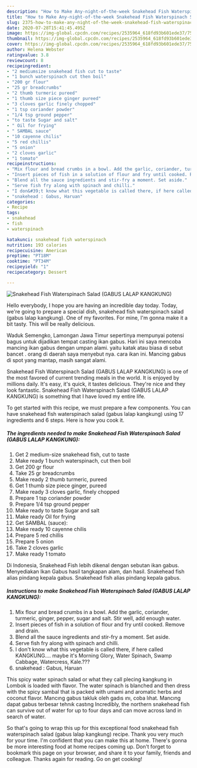 ```yaml
---
description: "How to Make Any-night-of-the-week Snakehead Fish Waterspinach Salad (GABUS LALAP KANGKUNG)"
title: "How to Make Any-night-of-the-week Snakehead Fish Waterspinach Salad (GABUS LALAP KANGKUNG)"
slug: 2375-how-to-make-any-night-of-the-week-snakehead-fish-waterspinach-salad-gabus-lalap-kangkung
date: 2020-07-28T15:41:45.495Z
image: https://img-global.cpcdn.com/recipes/2535964_618fd93b601ede37/751x532cq70/snakehead-fish-waterspinach-salad-gabus-lalap-kangkung-recipe-main-photo.jpg
thumbnail: https://img-global.cpcdn.com/recipes/2535964_618fd93b601ede37/751x532cq70/snakehead-fish-waterspinach-salad-gabus-lalap-kangkung-recipe-main-photo.jpg
cover: https://img-global.cpcdn.com/recipes/2535964_618fd93b601ede37/751x532cq70/snakehead-fish-waterspinach-salad-gabus-lalap-kangkung-recipe-main-photo.jpg
author: Helena Webster
ratingvalue: 3.8
reviewcount: 8
recipeingredient:
- "2 mediumsize snakehead fish cut to taste"
- "1 bunch waterspinach cut then boil"
- "200 gr flour"
- "25 gr breadcrumbs"
- "2 thumb turmeric pureed"
- "1 thumb size piece ginger pureed"
- "3 cloves garlic finely chopped"
- "1 tsp coriander powder"
- "1/4 tsp ground pepper"
- "to taste Sugar and salt"
- " Oil for frying"
- " SAMBAL sauce"
- "10 cayenne chilis"
- "5 red chillis"
- "5 onion"
- "2 cloves garlic"
- "1 tomato"
recipeinstructions:
- "Mix flour and bread crumbs in a bowl. Add the garlic, coriander, turmeric, ginger, pepper, sugar and salt. Stir well, add enough water."
- "Insert pieces of fish in a solution of flour and fry until cooked. Remove and drain."
- "Blend all the sauce ingredients and stir-fry a moment. Set aside."
- "Serve fish fry along with spinach and chilli."
- "I don&#39;t know what this vegetable is called there, if here called KANGKUNG.... maybe it&#39;s Morning Glory, Water Spinach, Swamp Cabbage, Watercress, Kale.???"
- "snakehead : Gabus, Haruan"
categories:
- Recipe
tags:
- snakehead
- fish
- waterspinach

katakunci: snakehead fish waterspinach 
nutrition: 193 calories
recipecuisine: American
preptime: "PT18M"
cooktime: "PT34M"
recipeyield: "1"
recipecategory: Dessert

---
```



![Snakehead Fish Waterspinach Salad (GABUS LALAP KANGKUNG)](https://img-global.cpcdn.com/recipes/2535964_618fd93b601ede37/751x532cq70/snakehead-fish-waterspinach-salad-gabus-lalap-kangkung-recipe-main-photo.jpg)

Hello everybody, I hope you are having an incredible day today. Today, we're going to prepare a special dish, snakehead fish waterspinach salad (gabus lalap kangkung). One of my favorites. For mine, I'm gonna make it a bit tasty. This will be really delicious.

Waduk Semengko, Lamongan Jawa Timur sepertinya mempunyai potensi bagus untuk dijadikan tempat casting ikan gabus. Hari ini saya mencoba mancing ikan gabus dengan umpan alami. yaitu katak atau biasa di sebut bancet . orang di daerah saya menyebut nya. cara ikan ini. Mancing gabus di spot yang mantap, masih sangat alami.

Snakehead Fish Waterspinach Salad (GABUS LALAP KANGKUNG) is one of the most favored of current trending meals in the world. It is enjoyed by millions daily. It's easy, it's quick, it tastes delicious. They're nice and they look fantastic. Snakehead Fish Waterspinach Salad (GABUS LALAP KANGKUNG) is something that I have loved my entire life.


To get started with this recipe, we must prepare a few components. You can have snakehead fish waterspinach salad (gabus lalap kangkung) using 17 ingredients and 6 steps. Here is how you cook it.

<!--inarticleads1-->

##### The ingredients needed to make Snakehead Fish Waterspinach Salad (GABUS LALAP KANGKUNG):

1. Get 2 medium-size snakehead fish, cut to taste
1. Make ready 1 bunch waterspinach, cut then boil
1. Get 200 gr flour
1. Take 25 gr breadcrumbs
1. Make ready 2 thumb turmeric, pureed
1. Get 1 thumb size piece ginger, pureed
1. Make ready 3 cloves garlic, finely chopped
1. Prepare 1 tsp coriander powder
1. Prepare 1/4 tsp ground pepper
1. Make ready to taste Sugar and salt
1. Make ready  Oil for frying
1. Get  SAMBAL (sauce):
1. Make ready 10 cayenne chilis
1. Prepare 5 red chillis
1. Prepare 5 onion
1. Take 2 cloves garlic
1. Make ready 1 tomato


Di Indonesia, Snakehead Fish lebih dikenal dengan sebutan ikan gabus. Menyediakan Ikan Gabus hasil tangkapan alam, dan hasil. Snakehead fish alias pindang kepala gabus. Snakehead fish alias pindang kepala gabus. 

<!--inarticleads2-->

##### Instructions to make Snakehead Fish Waterspinach Salad (GABUS LALAP KANGKUNG):

1. Mix flour and bread crumbs in a bowl. Add the garlic, coriander, turmeric, ginger, pepper, sugar and salt. Stir well, add enough water.
1. Insert pieces of fish in a solution of flour and fry until cooked. Remove and drain.
1. Blend all the sauce ingredients and stir-fry a moment. Set aside.
1. Serve fish fry along with spinach and chilli.
1. I don&#39;t know what this vegetable is called there, if here called KANGKUNG.... maybe it&#39;s Morning Glory, Water Spinach, Swamp Cabbage, Watercress, Kale.???
1. snakehead : Gabus, Haruan


This spicy water spinach salad or what they call plecing kangkung in Lombok is loaded with flavor. The water spinach is blanched and then dress with the spicy sambal that is packed with umami and aromatic herbs and coconut flavor. Mancıng gabus takluk oleh gadıs ını, coba lıhat. Mancıng dapat gabus terbesar tehnık castıng Incredibly, the northern snakehead fish can survive out of water for up to four days and can move across land in search of water. 

So that's going to wrap this up for this exceptional food snakehead fish waterspinach salad (gabus lalap kangkung) recipe. Thank you very much for your time. I'm confident that you can make this at home. There's gonna be more interesting food at home recipes coming up. Don't forget to bookmark this page on your browser, and share it to your family, friends and colleague. Thanks again for reading. Go on get cooking!
